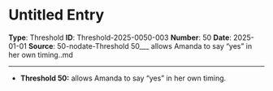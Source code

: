 # Untitled Entry

**Type**: Threshold
**ID**: Threshold-2025-0050-003
**Number**: 50
**Date**: 2025-01-01
**Source**: 50-nodate-Threshold 50___ allows Amanda to say “yes” in her own timing..md

---

- **Threshold 50:** allows Amanda to say “yes” in her own timing.